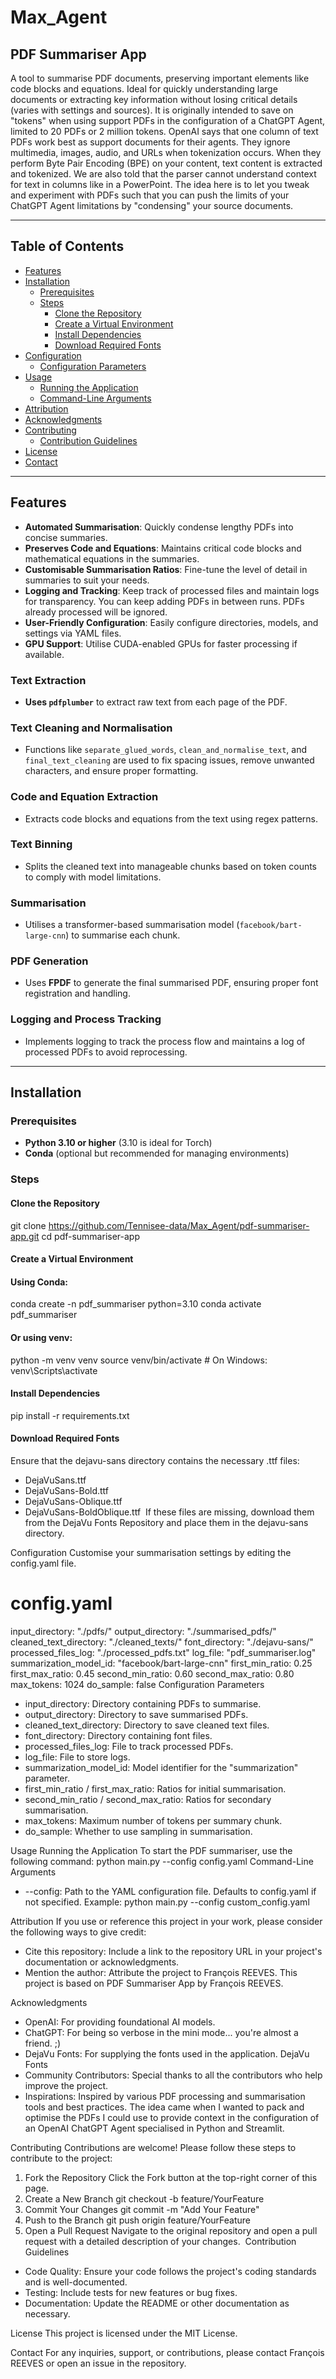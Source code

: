 # Max_Agent

## PDF Summariser App

A tool to summarise PDF documents, preserving important elements like code blocks and equations. Ideal for quickly understanding large documents or extracting key information without losing critical details (varies with settings and sources). It is originally intended to save on "tokens" when using support PDFs in the configuration of a ChatGPT Agent, limited to 20 PDFs or 2 million tokens. OpenAI says that one column of text PDFs work best as support documents for their agents. They ignore multimedia, images, audio, and URLs when tokenization occurs. When they perform Byte Pair Encoding (BPE) on your content, text content is extracted and tokenized. We are also told that the parser cannot understand context for text in columns like in a PowerPoint. The idea here is to let you tweak and experiment with PDFs such that you can push the limits of your ChatGPT Agent limitations by "condensing" your source documents.

---

## Table of Contents

- [Features](#features)
- [Installation](#installation)
  - [Prerequisites](#prerequisites)
  - [Steps](#steps)
    - [Clone the Repository](#clone-the-repository)
    - [Create a Virtual Environment](#create-a-virtual-environment)
    - [Install Dependencies](#install-dependencies)
    - [Download Required Fonts](#download-required-fonts)
- [Configuration](#configuration)
  - [Configuration Parameters](#configuration-parameters)
- [Usage](#usage)
  - [Running the Application](#running-the-application)
  - [Command-Line Arguments](#command-line-arguments)
- [Attribution](#attribution)
- [Acknowledgments](#acknowledgments)
- [Contributing](#contributing)
  - [Contribution Guidelines](#contribution-guidelines)
- [License](#license)
- [Contact](#contact)

---

## Features

- **Automated Summarisation**: Quickly condense lengthy PDFs into concise summaries.
- **Preserves Code and Equations**: Maintains critical code blocks and mathematical equations in the summaries.
- **Customisable Summarisation Ratios**: Fine-tune the level of detail in summaries to suit your needs.
- **Logging and Tracking**: Keep track of processed files and maintain logs for transparency. You can keep adding PDFs in between runs. PDFs already processed will be ignored.
- **User-Friendly Configuration**: Easily configure directories, models, and settings via YAML files.
- **GPU Support**: Utilise CUDA-enabled GPUs for faster processing if available.

### Text Extraction

- **Uses `pdfplumber`** to extract raw text from each page of the PDF.

### Text Cleaning and Normalisation

- Functions like `separate_glued_words`, `clean_and_normalise_text`, and `final_text_cleaning` are used to fix spacing issues, remove unwanted characters, and ensure proper formatting.

### Code and Equation Extraction

- Extracts code blocks and equations from the text using regex patterns.

### Text Binning

- Splits the cleaned text into manageable chunks based on token counts to comply with model limitations.

### Summarisation

- Utilises a transformer-based summarisation model (`facebook/bart-large-cnn`) to summarise each chunk.

### PDF Generation

- Uses **FPDF** to generate the final summarised PDF, ensuring proper font registration and handling.

### Logging and Process Tracking

- Implements logging to track the process flow and maintains a log of processed PDFs to avoid reprocessing.

---

## Installation

### Prerequisites

- **Python 3.10 or higher** (3.10 is ideal for Torch)
- **Conda** (optional but recommended for managing environments)

### Steps

#### Clone the Repository
git clone https://github.com/Tennisee-data/Max_Agent/pdf-summariser-app.git
cd pdf-summariser-app

#### Create a Virtual Environment
#### Using Conda:
conda create -n pdf_summariser python=3.10
conda activate pdf_summariser

#### Or using venv:
python -m venv venv
source venv/bin/activate  # On Windows: venv\Scripts\activate

#### Install Dependencies
pip install -r requirements.txt

#### Download Required Fonts
Ensure that the dejavu-sans directory contains the necessary .ttf files:
* DejaVuSans.ttf
* DejaVuSans-Bold.ttf
* DejaVuSans-Oblique.ttf
* DejaVuSans-BoldOblique.ttf 
If these files are missing, download them from the DejaVu Fonts Repository and place them in the dejavu-sans directory.

Configuration
Customise your summarisation settings by editing the config.yaml file.
# config.yaml

input_directory: "./pdfs/"
output_directory: "./summarised_pdfs/"
cleaned_text_directory: "./cleaned_texts/"
font_directory: "./dejavu-sans/"
processed_files_log: "./processed_pdfs.txt"
log_file: "pdf_summariser.log"
summarization_model_id: "facebook/bart-large-cnn"
first_min_ratio: 0.25
first_max_ratio: 0.45
second_min_ratio: 0.60
second_max_ratio: 0.80
max_tokens: 1024
do_sample: false
Configuration Parameters
* input_directory: Directory containing PDFs to summarise.
* output_directory: Directory to save summarised PDFs.
* cleaned_text_directory: Directory to save cleaned text files.
* font_directory: Directory containing font files.
* processed_files_log: File to track processed PDFs.
* log_file: File to store logs.
* summarization_model_id: Model identifier for the "summarization" parameter.
* first_min_ratio / first_max_ratio: Ratios for initial summarisation.
* second_min_ratio / second_max_ratio: Ratios for secondary summarisation.
* max_tokens: Maximum number of tokens per summary chunk.
* do_sample: Whether to use sampling in summarisation.

Usage
Running the Application
To start the PDF summariser, use the following command:
python main.py --config config.yaml
Command-Line Arguments
* --config: Path to the YAML configuration file. Defaults to config.yaml if not specified.
Example:
python main.py --config custom_config.yaml

Attribution
If you use or reference this project in your work, please consider the following ways to give credit:
* Cite this repository: Include a link to the repository URL in your project's documentation or acknowledgments.
* Mention the author: Attribute the project to François REEVES.
This project is based on PDF Summariser App by François REEVES.

Acknowledgments
* OpenAI: For providing foundational AI models.
* ChatGPT: For being so verbose in the mini mode... you're almost a friend. ;)
* DejaVu Fonts: For supplying the fonts used in the application. DejaVu Fonts
* Community Contributors: Special thanks to all the contributors who help improve the project.
* Inspirations: Inspired by various PDF processing and summarisation tools and best practices. The idea came when I wanted to pack and optimise the PDFs I could use to provide context in the configuration of an OpenAI ChatGPT Agent specialised in Python and Streamlit.

Contributing
Contributions are welcome! Please follow these steps to contribute to the project:
1. Fork the Repository Click the Fork button at the top-right corner of this page.
2. Create a New Branch git checkout -b feature/YourFeature
3. Commit Your Changes git commit -m "Add Your Feature"
4. Push to the Branch git push origin feature/YourFeature
5. Open a Pull Request Navigate to the original repository and open a pull request with a detailed description of your changes. 
Contribution Guidelines
* Code Quality: Ensure your code follows the project's coding standards and is well-documented.
* Testing: Include tests for new features or bug fixes.
* Documentation: Update the README or other documentation as necessary.

License
This project is licensed under the MIT License.

Contact
For any inquiries, support, or contributions, please contact François REEVES or open an issue in the repository.
